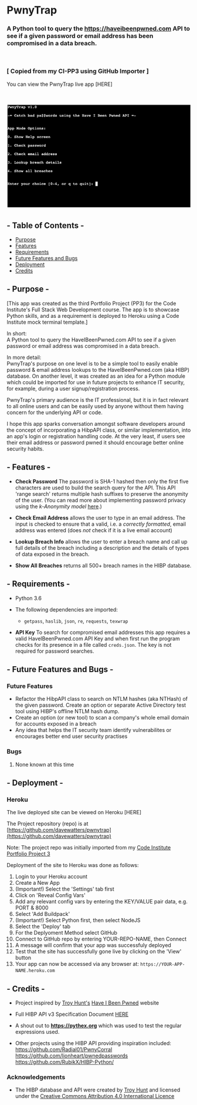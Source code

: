 # PwnyTrap

### A Python tool to query the https://haveibeenpwned.com API to see if a given password or email address has been compromised in a data breach.
<br />

###   [ Copied from my CI-PP3 using GitHub Importer ]


You can view the PwnyTrap live app [HERE]<!-- (https://ci-pp3-pwnytrap.herokuapp.com/) -->
<br />
<br />

<h2 align="center"><img src="readme-docs/pwnytrap-v1.0-main-screen.png"></h2>

## - Table of Contents -  
* [Purpose](#purpose)
* [Features](#features)
* [Requirements](#requirements)
* [Future Features and Bugs](#future-features-and-bugs)
* [Deployment](#deployment)
* [Credits](#credits)

## - Purpose -      
[This app was created as the third Portfolio Project (PP3) for the Code Institute's Full Stack Web Development course. The app is to showcase Python skills, and as a requirement is deployed to Heroku using a Code Institute mock terminal template.]  

In short:  
A Python tool to query the HaveIBeenPwned.com API to see if a given password or email address was compromised in a data breach.

In more detail:   
PwnyTrap's purpose on one level is to be a simple tool to easily enable password & email address lookups to the HaveIBeenPwned.com (aka HIBP) database. On another level, it was created as an idea for a Python module which could be imported for use in future projects to enhance IT security, for example, during a user signup/registration process.

PwnyTrap's primary audience is the IT professional, but it is in fact relevant to all online users and can be easily used by anyone without them having concern for the underlying API or code.  

I hope this app sparks conversation amongst software developers around the concept of incorporating a HibpAPI class, or similar implementation, into an app's login or registration handling code.  At the very least, if users see their email address or password pwned it should encourage better online security habits.


## - Features -    

- **Check Password** The password is SHA-1 hashed then only the first five characters are used to build the search query for the API. This API 'range search' returns multiple hash suffixes to preserve the anonymity of the user. (You can read more about implementing password privacy using the _k-Anonymity model_ [here](https://www.troyhunt.com/ive-just-launched-pwned-passwords-version-2/#cloudflareprivacyandkanonymity).) 


- **Check Email Address** allows the user to type in an email address. The input is checked to ensure that a valid, i.e. a _correctly formatted_, email address was entered (does _not_ check if it is a live email account)

- **Lookup Breach Info** allows the user to enter a breach name and call up full details of the breach including a description and the details of types of data exposed in the breach.

- **Show All Breaches** returns all 500+ breach names in the HIBP database.


## - Requirements -  

- Python 3.6  
- The following dependencies are imported:
    - `getpass`, `haslib`, `json`, `re`, `requests`, `texwrap` 


- **API Key** To search for compromised email addresses this app requires a valid HaveIBeenPwned.com API Key and when first run the program checks for its presence in a file called `creds.json`.  The key is not required for password searches.


## - Future Features and Bugs -  

### Future Features
-   Refactor the HibpAPI class to search on NTLM hashes (aka NTHash) of the given password.  Create an option or separate Active Directory test tool using HIBP's offline NTLM hash dump.
-   Create an option (or new tool) to scan a company's whole email domain for accounts exposed in a breach
-   Any idea that helps the IT security team identify vulnerabilites or encourages better end user security practises  


### Bugs  

1. None known at this time


## - Deployment -

### Heroku  
The live deployed site can be viewed on Heroku [HERE]<!-- (https://ci-pp3-pwnytrap.herokuapp.com)-->

The Project repository (repo) is at [https://github.com/davewatters/pwnytrap](https://github.com/davewatters/pwnytrap)

Note: The project repo was initially imported from my [Code Institute Portfolio Project 3](https://github.com/davewatters/pwnytrap-ci-pp3) 

Deployment of the site to Heroku was done as follows:
 
1.  Login to your Heroku account
1.  Create a New App
1.  (Important!) Select the 'Settings' tab first
1.  Click on 'Reveal Config Vars'
1.  Add any relevant config vars by entering the KEY/VALUE pair data, e.g. PORT & 8000
1.  Select 'Add Buildpack'
1.  (Important!) Select Python first, then select NodeJS
1.  Select the 'Deploy' tab
1.  For the Deplyoment Method select GitHub
1.  Connect to GitHub repo by entering YOUR-REPO-NAME, then Connect
1.  A message will confirm that your app was successfuly deployed
1.  Test that the site has successfully gone live by clicking on the 'View' button
1.  Your app can now be accessed via any browser at: `https://YOUR-APP-NAME.heroku.com`


## - Credits - 

-   Project inspired by [Troy Hunt's](https:/troyhunt.com) [Have I Been Pwned](https://haveibeenpwned.com) website
-   Full HIBP API v3 Specification Document [HERE](https://haveibeenpwned.com/API/v3)

-   A shout out to **https://pythex.org** which was used to test the regular expressions used. 

-   Other projects using the HIBP API providing inspiration included:  
    https://github.com/Radial01/PwnyCorral  
    https://github.com/lionheart/pwnedpasswords    
    https://github.com/RubikX/HIBP-Python/  

### Acknowledgements

-   The HIBP database and API were created by [Troy Hunt](https:/troyhunt.com) and licensed under the [Creative Commons Attribution 4.0 International Licence](https://creativecommons.org/licenses/by/4.0/)

